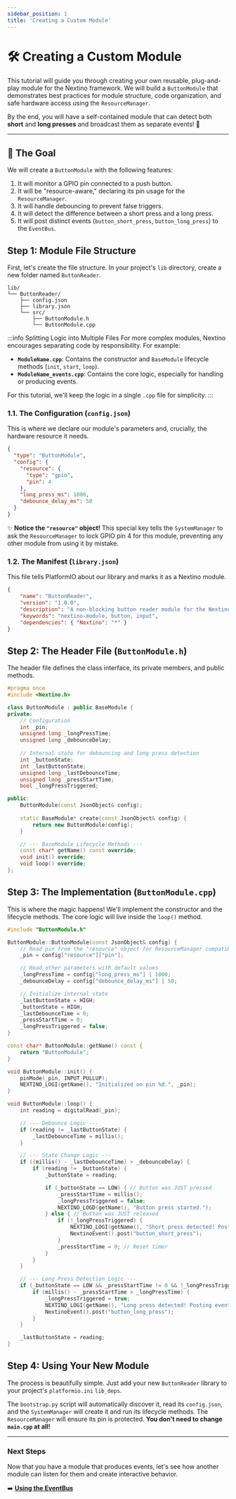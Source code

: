 ```yaml
---
sidebar_position: 1
title: 'Creating a Custom Module'
---
```


# 🛠️ Creating a Custom Module

This tutorial will guide you through creating your own reusable, plug-and-play module for the Nextino framework. We will build a `ButtonModule` that demonstrates best practices for module structure, code organization, and safe hardware access using the `ResourceManager`.

By the end, you will have a self-contained module that can detect both **short** and **long presses** and broadcast them as separate events! 🚀

---

## 🎯 The Goal

We will create a `ButtonModule` with the following features:

1. It will monitor a GPIO pin connected to a push button.
2. It will be "resource-aware," declaring its pin usage for the `ResourceManager`.
3. It will handle debouncing to prevent false triggers.
4. It will detect the difference between a short press and a long press.
5. It will post distinct events (`button_short_press`, `button_long_press`) to the `EventBus`.

## Step 1: Module File Structure

First, let's create the file structure. In your project's `lib` directory, create a new folder named `ButtonReader`.

```plaintext
lib/
└── ButtonReader/
    ├── config.json
    ├── library.json
    └── src/
        ├── ButtonModule.h
        └── ButtonModule.cpp
```

:::info Splitting Logic into Multiple Files
For more complex modules, Nextino encourages separating code by responsibility. For example:

- **`ModuleName.cpp`**: Contains the constructor and `BaseModule` lifecycle methods (`init`, `start`, `loop`).
- **`ModuleName_events.cpp`**: Contains the core logic, especially for handling or producing events.

For this tutorial, we'll keep the logic in a single `.cpp` file for simplicity.
:::

### 1.1. The Configuration (`config.json`)

This is where we declare our module's parameters and, crucially, the hardware resource it needs.

```json title="lib/ButtonReader/config.json"
{
  "type": "ButtonModule",
  "config": {
    "resource": {
      "type": "gpio",
      "pin": 4
    },
    "long_press_ms": 1000,
    "debounce_delay_ms": 50
  }
}
```

✨ **Notice the `"resource"` object!** This special key tells the `SystemManager` to ask the `ResourceManager` to lock GPIO pin 4 for this module, preventing any other module from using it by mistake.

### 1.2. The Manifest (`library.json`)

This file tells PlatformIO about our library and marks it as a Nextino module.

```json title="lib/ButtonReader/library.json"
{
    "name": "ButtonReader",
    "version": "1.0.0",
    "description": "A non-blocking button reader module for the Nextino framework.",
    "keywords": "nextino-module, button, input",
    "dependencies": { "Nextino": "*" }
}
```

## Step 2: The Header File (`ButtonModule.h`)

The header file defines the class interface, its private members, and public methods.

```cpp title="lib/ButtonReader/src/ButtonModule.h"
#pragma once
#include <Nextino.h>

class ButtonModule : public BaseModule {
private:
    // Configuration
    int _pin;
    unsigned long _longPressTime;
    unsigned long _debounceDelay;
    
    // Internal state for debouncing and long press detection
    int _buttonState;
    int _lastButtonState;
    unsigned long _lastDebounceTime;
    unsigned long _pressStartTime;
    bool _longPressTriggered;

public:
    ButtonModule(const JsonObject& config);
    
    static BaseModule* create(const JsonObject& config) {
        return new ButtonModule(config);
    }

    // --- BaseModule Lifecycle Methods ---
    const char* getName() const override;
    void init() override;
    void loop() override;
};
```

## Step 3: The Implementation (`ButtonModule.cpp`)

This is where the magic happens! We'll implement the constructor and the lifecycle methods. The core logic will live inside the `loop()` method.

```cpp title="lib/ButtonReader/src/ButtonModule.cpp"
#include "ButtonModule.h"

ButtonModule::ButtonModule(const JsonObject& config) {
    // Read pin from the "resource" object for ResourceManager compatibility
    _pin = config["resource"]["pin"];

    // Read other parameters with default values
    _longPressTime = config["long_press_ms"] | 1000;
    _debounceDelay = config["debounce_delay_ms"] | 50;

    // Initialize internal state
    _lastButtonState = HIGH;
    _buttonState = HIGH;
    _lastDebounceTime = 0;
    _pressStartTime = 0;
    _longPressTriggered = false;
}

const char* ButtonModule::getName() const {
    return "ButtonModule";
}

void ButtonModule::init() {
    pinMode(_pin, INPUT_PULLUP);
    NEXTINO_LOGI(getName(), "Initialized on pin %d.", _pin);
}

void ButtonModule::loop() {
    int reading = digitalRead(_pin);

    // --- Debounce Logic ---
    if (reading != _lastButtonState) {
        _lastDebounceTime = millis();
    }

    // --- State Change Logic ---
    if ((millis() - _lastDebounceTime) > _debounceDelay) {
        if (reading != _buttonState) {
            _buttonState = reading;

            if (_buttonState == LOW) { // Button was JUST pressed
                _pressStartTime = millis();
                _longPressTriggered = false;
                NEXTINO_LOGD(getName(), "Button press started.");
            } else { // Button was JUST released
                if (!_longPressTriggered) {
                    NEXTINO_LOGI(getName(), "Short press detected! Posting event.");
                    NextinoEvent().post("button_short_press");
                }
                _pressStartTime = 0; // Reset timer
            }
        }
    }

    // --- Long Press Detection Logic ---
    if (_buttonState == LOW && _pressStartTime != 0 && !_longPressTriggered) {
        if (millis() - _pressStartTime > _longPressTime) {
            _longPressTriggered = true;
            NEXTINO_LOGI(getName(), "Long press detected! Posting event.");
            NextinoEvent().post("button_long_press");
        }
    }

    _lastButtonState = reading;
}
```

## Step 4: Using Your New Module

The process is beautifully simple. Just add your new `ButtonReader` library to your project's `platformio.ini` `lib_deps`.

The `bootstrap.py` script will automatically discover it, read its `config.json`, and the `SystemManager` will create it and run its lifecycle methods. The `ResourceManager` will ensure its pin is protected. **You don't need to change `main.cpp` at all!**

---

### Next Steps

Now that you have a module that produces events, let's see how another module can listen for them and create interactive behavior.

➡️ **[Using the EventBus](/tutorials/using-the-eventbus)**
